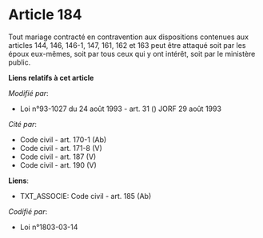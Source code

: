 # Article 184

Tout mariage contracté en contravention aux dispositions contenues aux articles 144, 146, 146-1, 147, 161, 162 et 163 peut
être attaqué soit par les époux eux-mêmes, soit par tous ceux qui y ont intérêt, soit par le ministère public.

**Liens relatifs à cet article**

_Modifié par_:

  - Loi n°93-1027 du 24 août 1993 - art. 31 () JORF 29 août 1993

_Cité par_:

  - Code civil - art. 170-1 (Ab)
  - Code civil - art. 171-8 (V)
  - Code civil - art. 187 (V)
  - Code civil - art. 190 (V)

**Liens**:

  - TXT_ASSOCIE: Code civil - art. 185 (Ab)

_Codifié par_:

  - Loi n°1803-03-14
